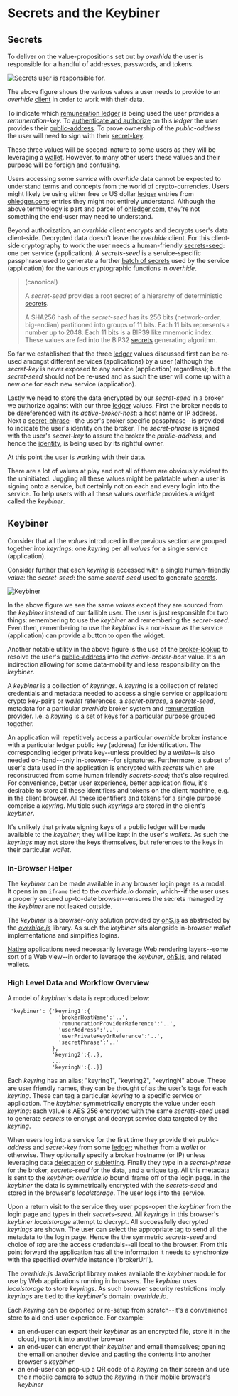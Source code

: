 # Secrets and the Keybiner

## Secrets

To deliver on the value-propositions set out by *overhide* the user is responsible for a handful of addresses, passwords, and tokens.

![Secrets user is responsible for.](images/secrets.svg)

The above figure shows the various values a user needs to provide to an *overhide* [client](../readme.html#overhidejs) in order to work with their data.

To indicate which [remuneration ledger](../readme.html#remuneration-api) is being used the user provides a *remuneration-key*.  To [authenticate and authorize](https://test.ohledger.com/demo/why/why.html) on this *ledger* the user provides their [public-address](glossary.html#user-address).  To prove ownership of the *public-address* the user will need to sign with their [secret-key](glossary.html#private-key--secret-key).

These three values will be second-nature to some users as they will be leveraging a [wallet](glossary.html#wallet).  However, to many other users these values and their purpose will be foreign and confusing.  

Users accessing some *service* with *overhide* data cannot be expected to understand terms and concepts from the world of crypto-currencies.  Users might likely be using either free or US dollar [ledger](../readme.html#remuneration-api) entries from [ohledger.com](https://ohledger.com); entries they might not entirely understand.  Although the above terminology is part and parcel of [ohledger.com](https://ohledger.com), they're not something the end-user may need to understand.

Beyond authorization, an *overhide* client encrypts and decrypts user's data client-side.  Decrypted data doesn't leave the *overhide* client.  For this client-side cryptography to work the user needs a human-friendly [secrets-seed](glossary.html#secrets): one per service (application).  A *secrets-seed* is a service-specific passphrase used to generate a further [batch of secrets](glossary.html#secrets) used by the service (application) for the various cryptographic functions in *overhide*.

> (canonical)
>
> A *secret-seed* provides a root secret of a hierarchy of deterministic [secrets](glossary.html#secrets).
>
> A SHA256 hash of the *secret-seed* has its 256 bits (network-order, big-endian) partitioned into groups of 11 bits.  Each 11 bits represents a number up to 2048.  Each 11 bits is a BIP39 like mnemonic index.  These values are fed into the BIP32 [secrets](glossary.html#secrets) generating algorithm.

So far we established that the three [ledger](../readme.html#remuneration-api) values discussed first can be re-used amongst different services (applications) by a user (although the *secret-key* is never exposed to any service (application) regardless); but the *secret-seed* should not be re-used and as such the user will come up with a new one for each new service (application).

Lastly we need to store the data encrypted by our *secret-seed* in a broker we authorize against with our three [ledger](../readme.html#remuneration-api) values.  First the broker needs to be dereferenced with its *active-broker-host*: a host name or IP address.  Next a [secret-phrase](glossary.html#secret-phrase)--the user's broker specific passphrase--is provided to indicate the user's identity on the broker.  The *secret-phrase* is signed with the user's *secret-key* to assure the broker the *public-address*, and hence the [identity](identity.md), is being used by its rightful owner.

At this point the user is working with their data.  

There are a lot of values at play and not all of them are obviously evident to the uninitiated.  Juggling all these values might be palatable when a user is signing onto a service, but certainly not on each and every login into the service.  To help users with all these values *overhide* provides a widget called the *keybiner*.

## Keybiner

Consider that all the *values* introduced in the previous section are grouped together into *keyrings*: one *keyring* per all *values* for a single service (application).

Consider further that each *keyring* is accessed with a single human-friendly *value*:  the *secret-seed*:  the same *secret-seed* used to generate [secrets](glossary.html#secrets).

![Keybiner](images/keybiner.svg)

In the above figure we see the same *values* except they are sourced from the *keybiner* instead of our fallible user.  The user is just responsible for two things: remembering to use the *keybiner* and remembering the *secret-seed*.  Even then, remembering to use the *keybiner* is a non-issue as the service (application) can provide a button to open the widget.

Another notable utility in the above figure is the use of the [broker-lookup](lookup.md) to resolve the user's [public-address](glossary.html#user-address) into the *active-broker-host* value.  It's an indirection allowing for some data-mobility and less responsibility on the *keybiner*.

A *keybiner* is a collection of *keyrings*.  A *keyring* is a collection of related credentials and metadata needed to access a single service or application: crypto key-pairs or *wallet* references, a *secret-phrase*, a *secrets-seed*, metadata for a particular *overhide* broker system and [remuneration provider](remuneration-api.md).  I.e. a *keyring* is a set of keys for a particular purpose grouped together.

An application will repetitively access a particular *overhide* broker instance with a particular ledger public key (address) for identification.  The corresponding ledger private key--unless provided by a *wallet*--is also needed on-hand--only in-browser--for signatures.  Furthermore, a subset of user's data used in the application is encrypted with *secrets* which are reconstructed from some human friendly *secrets-seed*; that's also required.  For convenience, better user experience, better application flow, it's desirable to store all these identifiers and tokens on the client machine, e.g. in the client browser.  All these identifiers and tokens for a single purpose comprise a *keyring*.  Multiple such *keyrings* are stored in the client's *keybiner*.

It's unlikely that private signing keys of a public ledger will be made available to the *keybiner*; they will be kept in the user's *wallets*.  As such the *keyrings* may not store the keys themselves, but references to the keys in their particular *wallet*.

### In-Browser Helper

The *keybiner* can be made available in any browser login page as a modal.  It opens in an `iframe` tied to the *overhide.io* domain, which--if the user uses a properly secured up-to-date browser--ensures the secrets managed by the *keybiner* are not leaked outside.

The *keybiner* is a browser-only solution provided by [oh$.js](https://github.com/overhide/overhide-remuneration.js) as abstracted by the [*overhide.js*](https://github.com/JakubNer/overhide.js) library.  As such the *keybiner* sits alongside in-browser *wallet* implementations and simplifies logins.

[Native](../readme.html#overhidec) applications need necessarily leverage Web rendering layers--some sort of a Web view--in order to leverage the *keybiner*, [oh$.js](https://github.com/overhide/overhide-remuneration.js), and related wallets.

### High Level Data and Workflow Overview

A model of *keybiner*'s data is reproduced below:

```
 'keybiner': {'keyring1':{
                'brokerHostName':'..',
                'remunerationProviderReference':'..',
                'userAddress':'..',
                'userPrivateKeyOrReference':'..',
                'secretPhrase':'..'
              },
              'keyring2':{..},
              ...
              'keyringN':{..}}
```

Each *keyring* has an alias; "keyring1", "keyring2", "keyringN" above.  These are user friendly names, they can be thought of as the user's tags for each *keyring*.  These can tag a particular *keyring* to a specific service or application.  The *keybiner* symmetrically encrypts the value under each *keyring*: each value is AES 256 encrypted with the same *secrets-seed* used to generate *secrets* to encrypt and decrypt service data targeted by the *keyring*.  

When users log into a service for the first time they provide their *public-address* and *secret-key* from some [ledger](remuneration-api.md); whether from a *wallet* or otherwise.  They optionally specify a broker hostname (or IP) unless leveraging data [delegation](delegation-subletting.md) or [subletting](delegation-subletting.md).  Finally they type in a *secret-phrase* for the broker, *secrets-seed* for the data, and a unique tag.  All this metadata is sent to the *keybiner*: *overhide.io* bound iframe off of the login page.  In the *keybiner* the data is symmetrically encrypted with the *secrets-seed* and stored in the browser's *localstorage*.  The user logs into the service.

Upon a return visit to the service they user pops-open the *keybiner* from the login page and types in their *secrets-seed*.  All *keyrings* in this browser's *keybiner* *localstorage* attempt to decrypt.  All successfully decrypted *keyrings* are shown.  The user can select the appropriate tag to send all the metadata to the login page.  Hence the the symmetric *secrets-seed* and choice of *tag* are the access credentials--all local to the browser.  From this point forward the application has all the information it needs to synchronize with the specified *overhide* instance ('brokerUrl').  

The *overhide.js* JavaScript library makes available the *keybiner* module for use by Web applications running in browsers.  The *keybiner* uses *localstorage* to store *keyrings*.  As such browser security restrictions imply *keyrings* are tied to the *keybiner's* domain:  *overhide.io*.

Each *keyring* can be exported or re-setup from scratch--it's a convenience store to aid end-user experience.  For example:

* an end-user can export their *keybiner* as an encrypted file, store it in the cloud, import it into another browser
* an end-user can encrypt their *keybiner* and email themselves; opening the email on another device and pasting the contents into another browser's *keybiner*
* an end-user can pop-up a QR code of a *keyring* on their screen and use their mobile camera to setup the *keyring* in their mobile browser's *keybiner*
